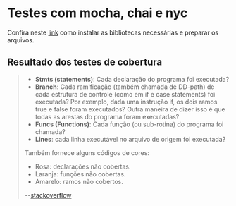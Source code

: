 # Testes com mocha, chai e nyc
Confira neste [link](https://github.com/hlays/learning-front-end/tree/master/notes/testes-tdd/testes-instalacoes.md/) como instalar as bibliotecas necessárias e preparar os arquivos.

## Resultado dos testes de cobertura
> * **Stmts (statements)**: Cada declaração do programa foi executada?
> * **Branch**: Cada ramificação (também chamada de DD-path) de cada estrutura de controle (como em if e case statements) foi executada? Por exemplo, dada uma instrução if, os dois ramos true e false foram executados? Outra maneira de dizer isso é que todas as arestas do programa foram executadas?
> * **Funcs (Functions)**: Cada função (ou sub-rotina) do programa foi chamada?
> * **Lines**: cada linha executável no arquivo de origem foi executada?
>
> Também fornece alguns códigos de cores: 
> * Rosa: declarações não cobertas.
> * Laranja: funções não cobertas.
> * Amarelo: ramos não cobertos.
> 
> --[stackoverflow](https://stackoverflow.com/questions/26618243/how-do-i-read-an-istanbul-coverage-report)